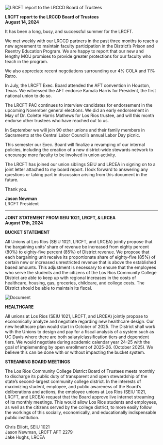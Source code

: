 <!-- Page 1 -->
![LRCFT report to the LRCCD Board of Trustees](https://via.placeholder.com/768x993.png?text=LRCFT+report+to+the+LRCCD+Board+of+Trustees)

**LRCFT report to the LRCCD Board of Trustees**  
**August 14, 2024**

It has been a long, busy, and successful summer for the LRCFT.

We met weekly with our LRCCD partners in the past three months to reach a new agreement to maintain faculty participation in the District’s Prison and Reentry Education Program. We are happy to report that our new and lengthy MOU promises to provide greater protections for our faculty who teach in the program.

We also appreciate recent negotiations surrounding our 4% COLA and 11% Retro.

In July, the LRCFT Exec. Board attended the AFT convention in Houston, Texas. We witnessed the AFT endorse Kamala Harris for President, the first national union to do so.

The LRCFT PAC continues to interview candidates for endorsement in the upcoming November general elections. We did an early endorsement in May of Dr. Colette Harris Mathews for Los Rios trustee, and will this month endorse other trustees who have reached out to us.

In September we will join 90 other unions and their family members in Sacramento at the Central Labor Council’s annual Labor Day picnic.

This semester our Exec. Board will finalize a revamping of our internal policies, including the creation of a new district-wide stewards network to encourage more faculty to be involved in union activity.

The LRCFT has joined our union siblings SEIU and LRCEA in signing on to a joint letter attached to my board report. I look forward to answering any questions or taking part in discussion arising from this document in the future.

Thank you.

**Jason Newman**  
LRCFT President

---

**JOINT STATEMENT FROM SEIU 1021, LRCFT, & LRCEA**  
**August 17th, 2024**

**BUCKET STATEMENT**

All Unions at Los Rios (SEIU 1021, LRCFT, and LRCEA) jointly propose that the bargaining units’ share of revenue be increased from eighty percent (80%) to eighty-five percent (85%) of District revenue. We propose that each bargaining unit receive its proportionate share of eighty-five (85%) of certain new or increased unrestricted revenue that is above the established based amounts. This adjustment is necessary to ensure that the employees who serve the students and the citizens of the Los Rios Community College District are able to keep up with regional increases in the costs of healthcare, housing, gas, groceries, childcare, and college costs. The District should be able to maintain its fiscal.
<!-- Page 2 -->
![Document](https://via.placeholder.com/768x993.png?text=Document+Image)

**HEALTHCARE**

All unions at Los Rios (SEIU 1021, LRCFT, and LRCEA) jointly propose to economically analyze and negotiate regarding new healthcare design. Our new healthcare plan would start in October of 2025. The District shall work with the Unions to design and pay for a fiscal analysis of a system such as UC Davis where there are both salary/classification tiers and dependent tiers. We would negotiate during academic calendar year 24-25 with the goal of implementing by open enrollment of 2025-26. (October 2025). We believe this can be done with or without impacting the bucket system.

**STREAMING BOARD MEETINGS**

The Los Rios Community College District Board of Trustees meets monthly to discharge its public duty of transparent and open stewardship of the state’s second-largest community college district. In the interests of maximizing student, employee, and public awareness of the Board’s deliberations and actions, the employee unions at Los Rios (SEIU 1021, LRCFT, and LRCEA) request that the Board approve live internet streaming of its monthly meetings. This would allow Los Rios students and employees, as well as the citizens served by the college district, to more easily follow the workings of this socially, economically, and educationally indispensable public institution.

Chris Elliott, SEIU 1021  
Jason Newman, LRCFT AFT 2279  
Jake Hughs, LRCEA  

